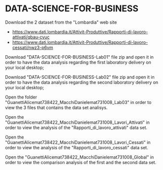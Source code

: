 # DATA-SCIENCE-FOR-BUSINESS

Download the 2 dataset from the "Lombardia" web site
  - https://www.dati.lombardia.it/Attivit-Produttive/Rapporti-di-lavoro-attivati/qbau-cyuc 
  - https://www.dati.lombardia.it/Attivit-Produttive/Rapporti-di-lavoro-cessati/nwz3-p6vm

Download "DATA-SCIENCE-FOR-BUSINESS-Lab01" file zip and open it in order to have the data analysis regarding the first laboratory delivery on your local desktop;

Download "DATA-SCIENCE-FOR-BUSINESS-Lab02" file zip and open it in order to have the data analysis regarding the second laboratory delivery on your local desktop;


Open the folder "GuanettiAlicemat738422_MacchiDanielemat731008_Lab03" in order to view the 3 files that contains the data set analisys.

Open the "GuanettiAlicemat738422_MacchiDanielemat731008_Lavori_Attivati" in order to view the analysis of the "Rapporti_di_lavoro_attivati" data set.

Open the "GuanettiAlicemat738422_MacchiDanielemat731008_Lavori_Cessati" in order to view the analysis of the "Rapporti_di_lavoro_cessati" data set.

Open the "GuanettiAlicemat738422_MacchiDanielemat731008_Global" in order to view the comparison analysis of the first and the second data set.




